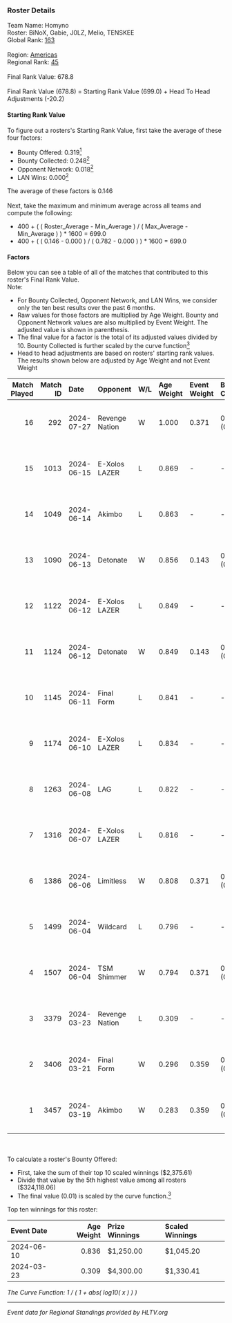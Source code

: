 ### Roster Details<br />
Team Name: Homyno<br />
Roster: BiNoX, Gabie, J0LZ, Melio, TENSKEE<br />
Global Rank: [163](../standings_global.md)<br />
<br />
Region: [Americas]( ../standings_americas.md)<br />
Regional Rank: [45]( ../standings_americas.md)<br />
<br />
Final Rank Value:  678.8<br />
<br />
Final Rank Value (678.8) = Starting Rank Value (699.0) + Head To Head Adjustments (-20.2)<br />

#### Starting Rank Value<br />
To figure out a rosters's Starting Rank Value, first take the average of these four factors:<br />
- Bounty Offered: 0.319[<sup>1</sup>](#table2)
- Bounty Collected: 0.248[<sup>2</sup>](#table1)
- Opponent Network: 0.018[<sup>2</sup>](#table1)
- LAN Wins: 0.000[<sup>2</sup>](#table1)

The average of these factors is 0.146<br />
<br />
Next, take the maximum and minimum average across all teams and compute the following:<br />
- 400 + ( ( Roster_Average - Min_Average ) / ( Max_Average - Min_Average ) ) * 1600 = 699.0
- 400 + ( ( 0.146 - 0.000 ) / ( 0.782 - 0.000 ) ) * 1600 = 699.0


#### Factors<br />
Below you can see a table of all of the matches that contributed to this roster's Final Rank Value.<br />
Note:<br />

- For Bounty Collected, Opponent Network, and LAN Wins, we consider only the ten best results over the past 6 months.
- Raw values for those factors are multiplied by Age Weight. Bounty and Opponent Network values are also multiplied by Event Weight. The adjusted value is shown in parenthesis.
- The final value for a factor is the total of its adjusted values divided by 10. Bounty Collected is further scaled by the curve function[<sup>3</sup>](#curveFunction)
- Head to head adjustments are based on rosters' starting rank values. The results shown below are adjusted by Age Weight and not Event Weight
<span id="table1"></span><br />


| Match Played | Match ID | Date       | Opponent       | W/L | Age Weight | Event Weight | Bounty Collected | Opponent Network | LAN Wins  | H2H Adj. | Roster                             |
| -: | -: | :- | :- | :- | :- | :- | :- | :- | :- | -: | :- |
|           16 |      292 | 2024-07-27 | Revenge Nation | W   | 1.000      | 0.371        | 0.007 (0.002)    | 0.101 (0.037)    | 0 (0.000) |    17.25 | BiNoX, Gabie, J0LZ, Melio, TENSKEE |
|           15 |     1013 | 2024-06-15 | E-Xolos LAZER  | L   | 0.869      | -            | -                | -                | -         |    -9.20 | Gabie, J0LZ, Melio, TENSKEE, YuZ   |
|           14 |     1049 | 2024-06-14 | Akimbo         | L   | 0.863      | -            | -                | -                | -         |    -9.04 | Gabie, J0LZ, Melio, TENSKEE, YuZ   |
|           13 |     1090 | 2024-06-13 | Detonate       | W   | 0.856      | 0.143        | 0.000 (0.000)    | 0.073 (0.009)    | 0 (0.000) |     8.28 | Gabie, J0LZ, Melio, TENSKEE, YuZ   |
|           12 |     1122 | 2024-06-12 | E-Xolos LAZER  | L   | 0.849      | -            | -                | -                | -         |    -9.44 | Gabie, J0LZ, Melio, TENSKEE, YuZ   |
|           11 |     1124 | 2024-06-12 | Detonate       | W   | 0.849      | 0.143        | 0.000 (0.000)    | 0.073 (0.009)    | 0 (0.000) |     7.92 | Gabie, J0LZ, Melio, TENSKEE, YuZ   |
|           10 |     1145 | 2024-06-11 | Final Form     | L   | 0.841      | -            | -                | -                | -         |   -14.71 | Gabie, J0LZ, Melio, TENSKEE, YuZ   |
|            9 |     1174 | 2024-06-10 | E-Xolos LAZER  | L   | 0.834      | -            | -                | -                | -         |   -10.45 | Gabie, J0LZ, Melio, TENSKEE, YuZ   |
|            8 |     1263 | 2024-06-08 | LAG            | L   | 0.822      | -            | -                | -                | -         |    -8.77 | Gabie, J0LZ, Melio, TENSKEE, YuZ   |
|            7 |     1316 | 2024-06-07 | E-Xolos LAZER  | L   | 0.816      | -            | -                | -                | -         |   -11.52 | Gabie, J0LZ, Melio, TENSKEE, YuZ   |
|            6 |     1386 | 2024-06-06 | Limitless      | W   | 0.808      | 0.371        | 0.001 (0.000)    | 0.167 (0.050)    | 0 (0.000) |     9.18 | Gabie, J0LZ, Melio, TENSKEE, YuZ   |
|            5 |     1499 | 2024-06-04 | Wildcard       | L   | 0.796      | -            | -                | -                | -         |    -5.62 | Gabie, J0LZ, Melio, TENSKEE, YuZ   |
|            4 |     1507 | 2024-06-04 | TSM Shimmer    | W   | 0.794      | 0.371        | 0.020 (0.006)    | 0.199 (0.059)    | 0 (0.000) |    12.73 | Gabie, J0LZ, Melio, TENSKEE, YuZ   |
|            3 |     3379 | 2024-03-23 | Revenge Nation | L   | 0.309      | -            | -                | -                | -         |    -4.84 | Gabie, J0LZ, Melio, TENSKEE, YuZ   |
|            2 |     3406 | 2024-03-21 | Final Form     | W   | 0.296      | 0.359        | 0.003 (0.000)    | 0.066 (0.007)    | 0 (0.000) |     4.02 | Gabie, J0LZ, Melio, TENSKEE, YuZ   |
|            1 |     3457 | 2024-03-19 | Akimbo         | W   | 0.283      | 0.359        | 0.003 (0.000)    | 0.075 (0.008)    | 0 (0.000) |     4.01 | Gabie, J0LZ, Melio, TENSKEE, YuZ   |

<br />
<span id="table2"></span><br />
To calculate a roster's Bounty Offered:<br />

- First, take the sum of their top 10 scaled winnings ($2,375.61)
- Divide that value by the 5th highest value among all rosters ($324,118.06)
- The final value (0.01) is scaled by the curve function.[<sup>3</sup>](#curveFunction)

Top ten winnings for this roster:<br />

| Event Date | Age Weight | Prize Winnings | Scaled Winnings |
| :- | -: | :- | :- |
| 2024-06-10 |      0.836 | $1,250.00      | $1,045.20       |
| 2024-03-23 |      0.309 | $4,300.00      | $1,330.41       |


<span id="curveFunction"></span>_The Curve Function: 1 / ( 1 + abs( log10( x ) ) )_<br />

---
_Event data for Regional Standings provided by HLTV.org_<br />
